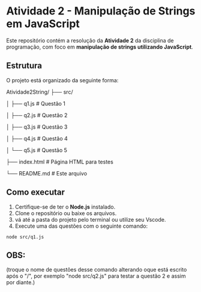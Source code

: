 # Atividade 2 - Manipulação de Strings em JavaScript

Este repositório contém a resolução da **Atividade 2** da disciplina de programação, com foco em **manipulação de strings utilizando JavaScript**.

## Estrutura

O projeto está organizado da seguinte forma:

Atividade2String/
  ├── src/
  
  │ ├── q1.js # Questão 1
  
  │ ├── q2.js # Questão 2
  
  │ ├── q3.js # Questão 3
  
  │ ├── q4.js # Questão 4
  
  │ └── q5.js # Questão 5
  
  ├── index.html # Página HTML para testes
  
  └── README.md # Este arquivo
  
  


## Como executar

1. Certifique-se de ter o **Node.js** instalado.
2. Clone o repositório ou baixe os arquivos.
3. vá até a pasta do projeto pelo terminal ou utilize seu Vscode.
4. Execute uma das questões com o seguinte comando:

`node src/q1.js`

## OBS:
(troque o nome de questões desse comando alterando oque está escrito após o "/", por exemplo "node src/q2.js" para testar a questão 2 e assim por diante.)





